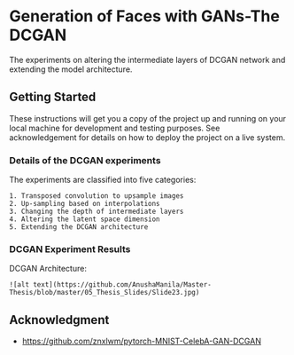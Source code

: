 # Generation of Faces with GANs-The DCGAN

The experiments on altering the intermediate layers of DCGAN network and extending the model architecture.

## Getting Started

These instructions will get you a copy of the project up and running on your local machine for development and testing purposes. See acknowledgement for details on how to deploy the project on a live system.

### Details of the DCGAN experiments

The experiments are classified into five categories:

```
1. Transposed convolution to upsample images
2. Up-sampling based on interpolations
3. Changing the depth of intermediate layers
4. Altering the latent space dimension
5. Extending the DCGAN architecture
```
### DCGAN Experiment Results
DCGAN Architecture:
```
![alt text](https://github.com/AnushaManila/Master-Thesis/blob/master/05_Thesis_Slides/Slide23.jpg)
```
## Acknowledgment

* https://github.com/znxlwm/pytorch-MNIST-CelebA-GAN-DCGAN



